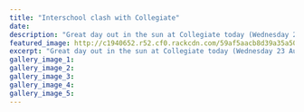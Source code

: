 ```yaml
---
title: "Interschool clash with Collegiate"
date: 
description: "Great day out in the sun at Collegiate today (Wednesday 23 August) for our inter school clash..."
featured_image: http://c1940652.r52.cf0.rackcdn.com/59af5aacb8d39a35a50007b1/good2.340.jpg
excerpt: "Great day out in the sun at Collegiate today (Wednesday 23 August) for our inter school clash."
gallery_image_1: 
gallery_image_2: 
gallery_image_3: 
gallery_image_4: 
gallery_image_5: 
---
```

